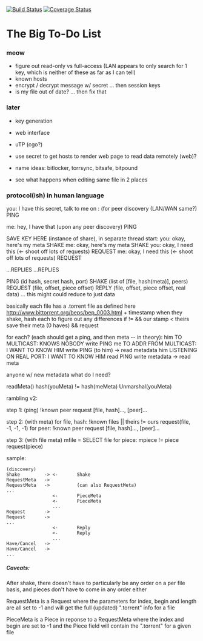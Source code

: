 [![Build Status](https://drone.io/github.com/roberthorn/dropbit/status.png)](https://drone.io/github.com/roberthorn/dropbit/latest)
[![Coverage Status](https://coveralls.io/repos/roberthorn/dropbit/badge.png)](https://coveralls.io/r/roberthorn/dropbit)

# The Big To-Do List

### meow

* figure out read-only vs full-access (LAN appears to only search for 1 key,
  which is neither of these as far as I can tell)
* known hosts
* encrypt / decrypt message w/ secret ... then session keys
* is my file out of date? ... then fix that


### later

* key generation
* web interface
* uTP (cgo?)
* use secret to get hosts to render web page to read data remotely (web)?

* name ideas: bitlocker, torrsync, bitsafe, bitpound
* see what happens when editing same file in 2 places


### protocol(ish) in human language
you: I have this secret, talk to me on <ip>:<port> (for peer discovery (LAN/WAN same?)
PING 

me: hey, I have that (upon any peer discovery)
PING

  SAVE KEY HERE (instance of share), in separate thread start:
  you: okay, here's my meta
  SHAKE 
  me: okay, here's my meta
  SHAKE 
  you: okay, I need this (<- shoot off lots of requests)
  REQUEST 
  me: okay, I need this (<- shoot off lots of requests)
  REQUEST

  ...REPLIES
  ...REPLIES

PING (id hash, secret hash, port)
SHAKE (list of [file, hash(meta)], peers)
REQUEST (file, offset, piece offset)
REPLY (file, offset, piece offset, real data) ... this might could reduce to just data

basically each file has a .torrent file as defined here <http://www.bittorrent.org/beps/bep_0003.html> + timestamp
when they shake, hash each to figure out any differences
  if != && our stamp < theirs
    save their meta (0 haves) && request


for each? (each should get a ping, and then meta -- in theory):
  him TO MULTICAST: KNOWS NOBODY
    write PING
  me TO ADDR FROM MULTICAST: I WANT TO KNOW HIM
    write PING (to him)
    -> read metadata
  him LISTENING ON REAL PORT: I WANT TO KNOW HIM
    read PING
    write metadata
    -> read meta

anyone w/ new metadata
  what do I need?



readMeta() 
  hash(youMeta) != hash(meMeta) 
    Unmarshal(youMeta)


rambling v2:

step 1:
(ping)
!known peer
  request [file, hash]..., [peer]...

step 2:
(with meta)
for file, hash:
  !known files || theirs != ours
    request(file, -1, -1, -1)
for peer:
  !known peer
    request [file, hash]..., [peer]...

step 3:
(with file meta)
mfile = SELECT file
for piece:
  mpiece != piece
    request(piece)

sample:

```
(discovery)
Shake         -> <-       Shake
RequestMeta   ->
RequestMeta   ->          (can also RequestMeta)
...
                 <-       PieceMeta
                 <-       PieceMeta
                 ...
Request       ->
Request       ->
...
                 <-       Reply
                 <-       Reply
                 ...
Have/Cancel   ->
Have/Cancel   ->
...
```

##### Caveats:

After shake, there doesn't have to particularly be any order on a per file
basis, and pieces don't have to come in any order either

RequestMeta is a Request where the parameters for index, begin and length
are all set to -1 and will get the full (updated) ".torrent" info for a file

PieceMeta is a Piece in reponse to a RequestMeta where the index and begin are
set to -1 and the Piece field will contain the ".torrent" for a given file




